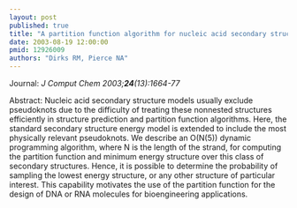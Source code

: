 ```yaml
---
layout: post
published: true
title: "A partition function algorithm for nucleic acid secondary structure including pseudoknots."
date: 2003-08-19 12:00:00
pmid: 12926009
authors: "Dirks RM, Pierce NA"
---
```


Journal: *J Comput Chem 2003;**24**(13):1664-77*

Abstract: Nucleic acid secondary structure models usually exclude pseudoknots due to the difficulty of treating these nonnested structures efficiently in structure prediction and partition function algorithms. Here, the standard secondary structure energy model is extended to include the most physically relevant pseudoknots. We describe an O(N(5)) dynamic programming algorithm, where N is the length of the strand, for computing the partition function and minimum energy structure over this class of secondary structures. Hence, it is possible to determine the probability of sampling the lowest energy structure, or any other structure of particular interest. This capability motivates the use of the partition function for the design of DNA or RNA molecules for bioengineering applications.

